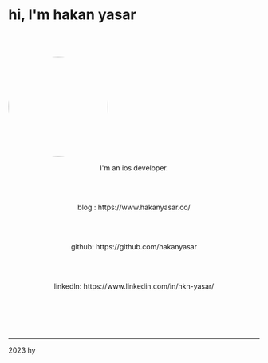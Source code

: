 


# hi, I'm hakan yasar
<br><br>

<img src="https://user-images.githubusercontent.com/6243566/212996083-e915d011-bbf8-4e7a-85d2-e9f4dbf3cb78.png" height="200" width="200" style="border-radius:50%" align="center">


<br>
<p align="center">
I'm an ios developer. 
</p>


<br><br>
<p align="center">
blog : https://www.hakanyasar.co/
</p>
<br><br>
<p align="center">
github: https://github.com/hakanyasar
</p>
<br><br>
<p align="center">
linkedln: https://www.linkedin.com/in/hkn-yasar/
</p>
<br><br><br><br>

***
2023 hy
